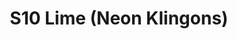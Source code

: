 ---
title: S10 Lime (Neon Klingons)
permalink: "/teams/s10-lime"
members:
- Brian Golden - Captain
- Dan Cipullo - Quarterback
- Phil Accooe
- Rob Casey
- Sam Cramer
- Matt Gillette
- Dennis Mendoza
- Shawn Norton
- Kevin Smiffy
- Jeremy Steslicki
- Michele Ta-a
- Bill Thompson
- Ruth Westmoreland
- Mike Goodman - Supplemental
teamid: 4429
name: S10 Lime
color: Neon Klingons
division: ''
---